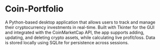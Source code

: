 # Coin-Portfolio
A Python-based desktop application that allows users to track and manage their cryptocurrency investments in real-time. Built with Tkinter for the GUI and integrated with the CoinMarketCap API, the app supports adding, updating, and deleting crypto assets, while calculating live profit/loss. Data is stored locally using SQLite for persistence across sessions.
